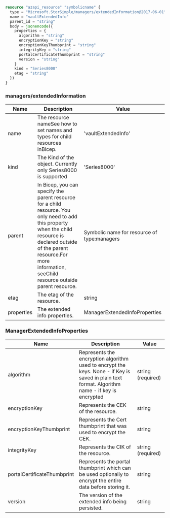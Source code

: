 ```terraform
resource "azapi_resource" "symbolicname" {
  type = "Microsoft.StorSimple/managers/extendedInformation@2017-06-01"
  name = "vaultExtendedInfo"
  parent_id = "string"
  body = jsonencode({
    properties = {
      algorithm = "string"
      encryptionKey = "string"
      encryptionKeyThumbprint = "string"
      integrityKey = "string"
      portalCertificateThumbprint = "string"
      version = "string"
    }
    kind = "Series8000"
    etag = "string"
  })
}

```

### managers/extendedInformation

| Name | Description | Value |
|-|-|-|
| name | The resource nameSee how to set names and types for child resources inBicep. | 'vaultExtendedInfo' |
| kind | The Kind of the object. Currently only Series8000 is supported | 'Series8000' |
| parent | In Bicep, you can specify the parent resource for a child resource. You only need to add this property when the child resource is declared outside of the parent resource.For more information, seeChild resource outside parent resource. | Symbolic name for resource of type:managers |
| etag | The etag of the resource. | string |
| properties | The extended info properties. | ManagerExtendedInfoProperties |


### ManagerExtendedInfoProperties

| Name | Description | Value |
|-|-|-|
| algorithm | Represents the encryption algorithm used to encrypt the keys. None - if Key is saved in plain text format. Algorithm name - if key is encrypted | string (required) |
| encryptionKey | Represents the CEK of the resource. | string |
| encryptionKeyThumbprint | Represents the Cert thumbprint that was used to encrypt the CEK. | string |
| integrityKey | Represents the CIK of the resource. | string (required) |
| portalCertificateThumbprint | Represents the portal thumbprint which can be used optionally to encrypt the entire data before storing it. | string |
| version | The version of the extended info being persisted. | string |


